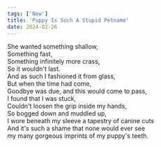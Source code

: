 ```yaml
---
tags: ['New']
title: 'Puppy Is Such A Stupid Petname'
date: 2024-02-26
---
```


She wanted something shallow,  
Something fast,  
Something infinitely more crass,  
So it wouldn't last.  
And as such I fashioned it from glass,  
But when the time had come,  
Goodbye was due, and this would come to pass,  
I found that I was stuck,  
Couldn't loosen the grip inside my hands,  
So bogged down and muddled up,  
I wore beneath my sleeve a tapestry of canine cuts  
And it's such a shame that none would ever see  
my many gorgeous imprints of my puppy's teeth.
